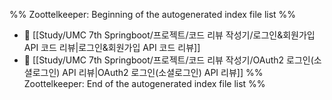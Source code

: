%% Zoottelkeeper: Beginning of the autogenerated index file list  %%
- 📄 [[Study/UMC 7th Springboot/프로젝트/코드 리뷰 작성기/로그인&회원가입 API 코드 리뷰|로그인&회원가입 API 코드 리뷰]]
- 📄 [[Study/UMC 7th Springboot/프로젝트/코드 리뷰 작성기/OAuth2 로그인(소셜로그인) API 리뷰|OAuth2 로그인(소셜로그인) API 리뷰]]
%% Zoottelkeeper: End of the autogenerated index file list  %%
